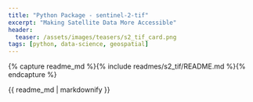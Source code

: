 ```yaml
---
title: "Python Package - sentinel-2-tif"
excerpt: "Making Satellite Data More Accessible"
header:
  teaser: /assets/images/teasers/s2_tif_card.png
tags: [python, data-science, geospatial]
---
```


{% capture readme_md %}{% include readmes/s2_tif/README.md %}{% endcapture %}
<div class="readme">
  {{ readme_md | markdownify }}
</div>
